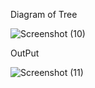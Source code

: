 Diagram of Tree

![Screenshot (10)](https://github.com/user-attachments/assets/f29affb6-d6d0-4a49-ae48-f5c501438a2e)


OutPut 

![Screenshot (11)](https://github.com/user-attachments/assets/9f25649b-73b8-42cf-a313-70b998e50412)


